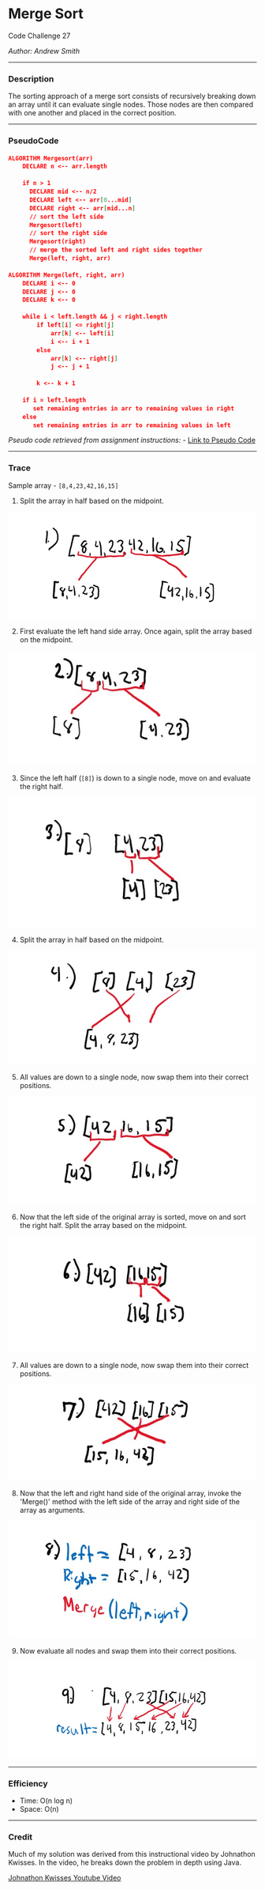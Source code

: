 # Merge Sort

Code Challenge 27

*Author: Andrew Smith*

---

### Description 

The sorting approach of a merge sort consists of recursively breaking down an array until it can 
evaluate single nodes. Those nodes are then compared with one another and placed in the correct
position.

---

### PseudoCode

```json
ALGORITHM Mergesort(arr)
    DECLARE n <-- arr.length
           
    if n > 1
      DECLARE mid <-- n/2
      DECLARE left <-- arr[0...mid]
      DECLARE right <-- arr[mid...n]
      // sort the left side
      Mergesort(left)
      // sort the right side
      Mergesort(right)
      // merge the sorted left and right sides together
      Merge(left, right, arr)

ALGORITHM Merge(left, right, arr)
    DECLARE i <-- 0
    DECLARE j <-- 0
    DECLARE k <-- 0

    while i < left.length && j < right.length
        if left[i] <= right[j]
            arr[k] <-- left[i]
            i <-- i + 1
        else
            arr[k] <-- right[j]
            j <-- j + 1
            
        k <-- k + 1

    if i = left.length
       set remaining entries in arr to remaining values in right
    else
       set remaining entries in arr to remaining values in left
```

*Pseudo code retrieved from assignment instructions:* - [Link to Pseudo Code](https://canvas.instructure.com/courses/2134291/assignments/15977777?return_to=https%3A%2F%2Fcanvas.instructure.com%2Fcalendar%23view_name%3Dmonth%26view_start%3D2020-08-12)

---

### Trace

Sample array - `[8,4,23,42,16,15]`

1.  Split the array in half based on the midpoint. 

![step 1](MergeSort/Imgs/step1.jpg)

2. First evaluate the left hand side array. Once again, split the array based on the midpoint.

![step 2](MergeSort/Imgs/step2.jpg)

3. Since the left half (`[8]`) is down to a single node, move on and evaluate the right half. 

![step 3](MergeSort/Imgs/step3.jpg)

4. Split the array in half based on the midpoint.

![step 4](MergeSort/Imgs/step4.jpg)

5. All values are down to a single node, now swap them into their correct positions.

![step 5](MergeSort/Imgs/step5.jpg)

6. Now that the left side of the original array is sorted, move on and sort the right half.
   Split the array based on the midpoint.

![step 6](MergeSort/Imgs/step6.jpg)

7. All values are down to a single node, now swap them into their correct positions.

![step 7](MergeSort/Imgs/step7.jpg)

8. Now that the left and right hand side of the original array, invoke the 'Merge()' method
   with the left side of the array and right side of the array as arguments. 

![step 8](MergeSort/Imgs/step8.jpg)

9. Now evaluate all nodes and swap them into their correct positions.

![step 9](MergeSort/Imgs/step9.jpg)

---

### Efficiency

- Time: O(n log n)
- Space: O(n)

---

### Credit

Much of my solution was derived from this instructional video by Johnathon Kwisses. In the video,
he breaks down the problem in depth using Java. 

[Johnathon Kwisses Youtube Video](https://www.youtube.com/watch?v=yv6svAfoYik)

